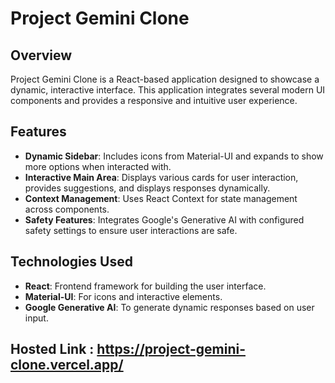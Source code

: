 # Project Gemini Clone

## Overview
Project Gemini Clone is a React-based application designed to showcase a dynamic, interactive interface. This application integrates several modern UI components and provides a responsive and intuitive user experience.

## Features
- **Dynamic Sidebar**: Includes icons from Material-UI and expands to show more options when interacted with.
- **Interactive Main Area**: Displays various cards for user interaction, provides suggestions, and displays responses dynamically.
- **Context Management**: Uses React Context for state management across components.
- **Safety Features**: Integrates Google's Generative AI with configured safety settings to ensure user interactions are safe.

## Technologies Used
- **React**: Frontend framework for building the user interface.
- **Material-UI**: For icons and interactive elements.
- **Google Generative AI**: To generate dynamic responses based on user input.

## Hosted Link : https://project-gemini-clone.vercel.app/

